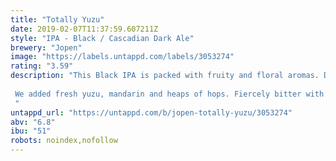```yaml
---
title: "Totally Yuzu"
date: 2019-02-07T11:37:59.607211Z
style: "IPA - Black / Cascadian Dark Ale"
brewery: "Jopen"
image: "https://labels.untappd.com/labels/3053274"
rating: "3.59"
description: "This Black IPA is packed with fruity and floral aromas. Double Dry Hopped with Loral, Simcoe and Mandarina Bavaria.   We added fresh yuzu, mandarin and heaps of hops. Fiercely bitter with balancing dark malt in the aftertaste.  "
untappd_url: "https://untappd.com/b/jopen-totally-yuzu/3053274"
abv: "6.8"
ibu: "51"
robots: noindex,nofollow
---
```

